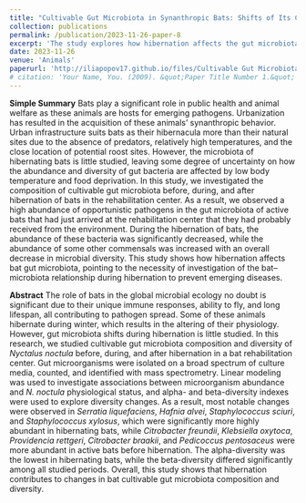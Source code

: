 ```yaml
---
title: "Cultivable Gut Microbiota in Synanthropic Bats: Shifts of Its Composition and Diversity Associated with Hibernation"
collection: publications
permalink: /publication/2023-11-26-paper-8
excerpt: 'The study explores how hibernation affects the gut microbiota of bats. It found that hibernation significantly changes the composition and diversity of gut microbiota. Certain microorganisms were more abundant in hibernating bats, while others were more prevalent in active bats before hibernation. The findings highlight the need for further research into this area.'
date: 2023-11-26
venue: 'Animals'
paperurl: 'http://iliapopov17.github.io/files/Cultivable Gut Microbiota in Synanthropic Bats Shifts of Its Composition and Diversity Associated with Hibernation.pdf'
# citation: 'Your Name, You. (2009). &quot;Paper Title Number 1.&quot; <i>Journal 1</i>. 1(1).'
---
```


**Simple Summary**
Bats play a significant role in public health and animal welfare as these animals are hosts for emerging pathogens. Urbanization has resulted in the acquisition of these animals’ synanthropic behavior. Urban infrastructure suits bats as their hibernacula more than their natural sites due to the absence of predators, relatively high temperatures, and the close location of potential roost sites. However, the microbiota of hibernating bats is little studied, leaving some degree of uncertainty on how the abundance and diversity of gut bacteria are affected by low body temperature and food deprivation. In this study, we investigated the composition of cultivable gut microbiota before, during, and after hibernation of bats in the rehabilitation center. As a result, we observed a high abundance of opportunistic pathogens in the gut microbiota of active bats that had just arrived at the rehabilitation center that they had probably received from the environment. During the hibernation of bats, the abundance of these bacteria was significantly decreased, while the abundance of some other commensals was increased with an overall decrease in microbial diversity. This study shows how hibernation affects bat gut microbiota, pointing to the necessity of investigation of the bat–microbiota relationship during hibernation to prevent emerging diseases.

**Abstract**
The role of bats in the global microbial ecology no doubt is significant due to their unique immune responses, ability to fly, and long lifespan, all contributing to pathogen spread. Some of these animals hibernate during winter, which results in the altering of their physiology. However, gut microbiota shifts during hibernation is little studied. In this research, we studied cultivable gut microbiota composition and diversity of _Nyctalus noctula_ before, during, and after hibernation in a bat rehabilitation center. Gut microorganisms were isolated on a broad spectrum of culture media, counted, and identified with mass spectrometry. Linear modeling was used to investigate associations between microorganism abundance and _N. noctula_ physiological status, and alpha- and beta-diversity indexes were used to explore diversity changes. As a result, most notable changes were observed in _Serratia liquefaciens_, _Hafnia alvei_, _Staphylococcus sciuri_, and _Staphylococcus xylosus_, which were significantly more highly abundant in hibernating bats, while _Citrobacter freundii_, _Klebsiella oxytoca_, _Providencia rettgeri_, _Citrobacter braakii_, and _Pedicoccus pentosaceus_ were more abundant in active bats before hibernation. The alpha-diversity was the lowest in hibernating bats, while the beta-diversity differed significantly among all studied periods. Overall, this study shows that hibernation contributes to changes in bat cultivable gut microbiota composition and diversity.
